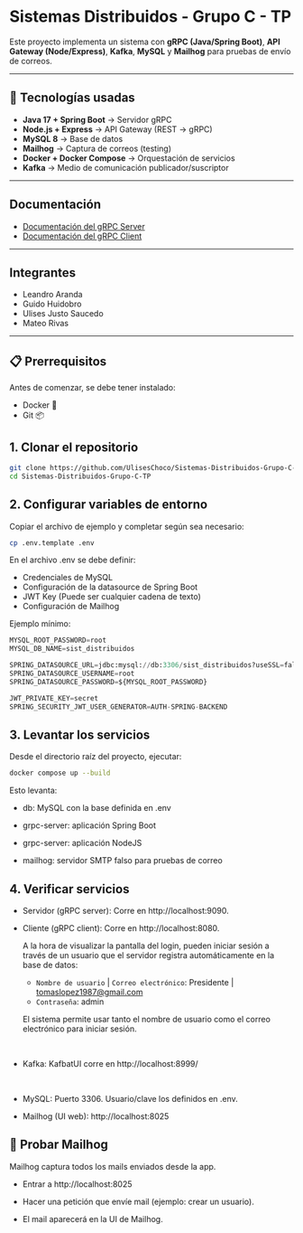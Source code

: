 # Sistemas Distribuidos - Grupo C - TP
Este proyecto implementa un sistema con **gRPC (Java/Spring Boot)**, **API Gateway (Node/Express)**, **Kafka**, **MySQL** y **Mailhog** para pruebas de envío de correos.

---

## 🚀 Tecnologías usadas
- **Java 17 + Spring Boot** → Servidor gRPC
- **Node.js + Express** → API Gateway (REST → gRPC)
- **MySQL 8** → Base de datos
- **Mailhog** → Captura de correos (testing)
- **Docker + Docker Compose** → Orquestación de servicios
- **Kafka** → Medio de comunicación publicador/suscriptor

---

## Documentación

- [Documentación del gRPC Server](https://github.com/UlisesChoco/Sistemas-Distribuidos-Grupo-C-TP/blob/master/grpc%20server/README.md)
- [Documentación del gRPC Client](https://github.com/UlisesChoco/Sistemas-Distribuidos-Grupo-C-TP/blob/master/grpc%20client/README.md)

---
## Integrantes
- Leandro Aranda  
- Guido Huidobro  
- Ulises Justo Saucedo  
- Mateo Rivas
---
## 📋 Prerrequisitos

Antes de comenzar, se debe tener instalado:
- Docker 🐳
- Git 📦

## 1. Clonar el repositorio

```bash
git clone https://github.com/UlisesChoco/Sistemas-Distribuidos-Grupo-C-TP.git
cd Sistemas-Distribuidos-Grupo-C-TP
```

## 2. Configurar variables de entorno
Copiar el archivo de ejemplo y completar según sea necesario:
```bash
cp .env.template .env
```
En el archivo .env se debe definir:

- Credenciales de MySQL
- Configuración de la datasource de Spring Boot
- JWT Key (Puede ser cualquier cadena de texto)
- Configuración de Mailhog

Ejemplo mínimo:
```python
MYSQL_ROOT_PASSWORD=root
MYSQL_DB_NAME=sist_distribuidos

SPRING_DATASOURCE_URL=jdbc:mysql://db:3306/sist_distribuidos?useSSL=false&allowPublicKeyRetrieval=true&serverTimezone=UTC
SPRING_DATASOURCE_USERNAME=root
SPRING_DATASOURCE_PASSWORD=${MYSQL_ROOT_PASSWORD}

JWT_PRIVATE_KEY=secret
SPRING_SECURITY_JWT_USER_GENERATOR=AUTH-SPRING-BACKEND
```
## 3. Levantar los servicios
Desde el directorio raíz del proyecto, ejecutar:
```bash
docker compose up --build
```
Esto levanta:

* db: MySQL con la base definida en .env

* grpc-server: aplicación Spring Boot

* grpc-server: aplicación NodeJS

* mailhog: servidor SMTP falso para pruebas de correo
## 4. Verificar servicios

* Servidor (gRPC server):
Corre en http://localhost:9090.

* Cliente (gRPC client):
Corre en http://localhost:8080.

    A la hora de visualizar la pantalla del login, pueden iniciar sesión a través de un usuario que el servidor registra automáticamente en la base de datos:
    - ```Nombre de usuario``` | ```Correo electrónico```: Presidente | tomaslopez1987@gmail.com
    - ```Contraseña```: admin
    
    El sistema permite usar tanto el nombre de usuario como el correo electrónico para iniciar sesión.

<br>

* Kafka:
KafbatUI corre en http://localhost:8999/

<br>

* MySQL:
Puerto 3306. Usuario/clave los definidos en .env.

* Mailhog (UI web):
http://localhost:8025

## 🧪 Probar Mailhog

Mailhog captura todos los mails enviados desde la app.

* Entrar a http://localhost:8025

* Hacer una petición que envíe mail (ejemplo: crear un usuario).

* El mail aparecerá en la UI de Mailhog.

